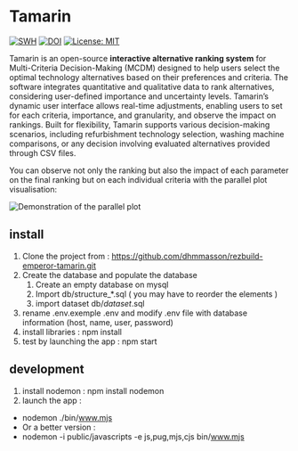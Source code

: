 # Tamarin

[![SWH](https://archive.softwareheritage.org/badge/origin/https://github.com/dhmmasson/rezbuild-emperor-tamarin/)](https://archive.softwareheritage.org/browse/origin/?origin_url=https://github.com/dhmmasson/rezbuild-emperor-tamarin)
[![DOI](https://zenodo.org/badge/DOI/10.5281/zenodo.13628740.svg)](https://doi.org/10.5281/zenodo.13628740)
[![License: MIT](https://img.shields.io/badge/License-MIT-yellow.svg)](https://opensource.org/licenses/MIT)

Tamarin is an open-source **interactive alternative ranking system** for Multi-Criteria Decision-Making (MCDM) designed to help users select the optimal technology alternatives based on their preferences and criteria. The software integrates quantitative and qualitative data to rank alternatives, considering user-defined importance and uncertainty levels. Tamarin’s dynamic user interface allows real-time adjustments, enabling users to set for each criteria, importance, and granularity, and observe the impact on rankings. Built for flexibility, Tamarin supports various decision-making scenarios, including refurbishment technology selection, washing machine comparisons, or any decision involving evaluated alternatives provided through CSV files.

You can observe not only the ranking but also the impact of each parameter on the final ranking but on each individual criteria with the parallel plot visualisation: 

![Demonstration of the parallel plot](/docs/parallelPlotCoordinate.gif)

## install

1. Clone the project from : https://github.com/dhmmasson/rezbuild-emperor-tamarin.git
1. Create the database and populate the database
   1. Create an empty database on mysql
   2. Import db/structure\_\*.sql ( you may have to reorder the elements )
   3. import dataset db/_dataset_.sql
1. rename .env.exemple .env and modify .env file with database information (host, name, user, password)
1. install libraries : npm install
1. test by launching the app : npm start

## development

1. install nodemon : npm install nodemon
1. launch the app :

- nodemon ./bin/www.mjs
- Or a better version :
- nodemon -i public/javascripts -e js,pug,mjs,cjs bin/www.mjs
